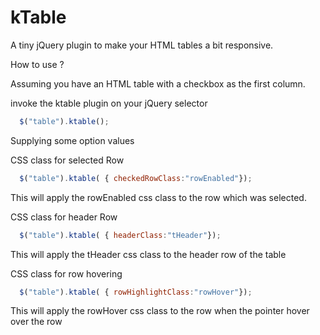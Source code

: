 kTable
====

A tiny jQuery plugin to make your HTML tables a bit responsive. 

How to use ?

Assuming you have an HTML table with a checkbox as the first column.

invoke the ktable plugin on your jQuery selector
```javascript
  $("table").ktable();
```

Supplying some option values

CSS class for selected Row
```javascript
  $("table").ktable( { checkedRowClass:"rowEnabled"});
```

This will apply the rowEnabled css class to the row which was selected.

CSS class for header Row
```javascript
  $("table").ktable( { headerClass:"tHeader"});
```

This will apply the tHeader css class to the header row of the table

CSS class for row hovering
```javascript
  $("table").ktable( { rowHighlightClass:"rowHover"});
```

This will apply the rowHover css class to the row when the pointer hover over the row
